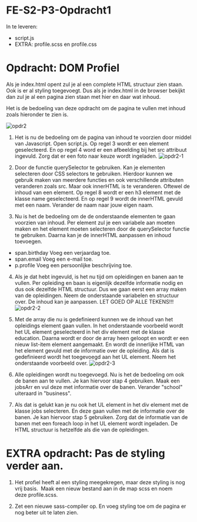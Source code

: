 # FE-S2-P3-Opdracht1

In te leveren:
- script.js
- EXTRA: profile.scss en profile.css

# Opdracht: DOM Profiel
Als je index.html opent zul je al een complete HTML structuur zien staan. Ook is er al styling toegevoegt. 
Dus als je index.html in de browser bekijkt dan zul je al een pagina zien staan met hier en daar wat inhoud.

Het is de bedoeling van deze opdracht om de pagina te vullen met inhoud zoals hieronder te zien is. 

![opdr2](https://user-images.githubusercontent.com/51715045/153872832-beef36fa-29c3-4859-ac7a-5800daccca82.png)

1. Het is nu de bedoeling om de pagina van inhoud te voorzien door middel van Javascript. 
Open script.js. Op regel 3 wordt er een element geselecteerd. 
En op regel 4 word er een afbeelding bij het src attribuut ingevuld. 
Zorg dat er een foto naar keuze wordt ingeladen. 
![opdr2-1](https://user-images.githubusercontent.com/51715045/153872854-80588970-a3d3-4db9-b0a6-f1af60dce900.png)

 
2. Door de functie querySelector te gebruiken. Kan je elementen selecteren door CSS selectors te gebruiken. 
Hierdoor kunnen we gebruik maken van meerdere functies en ook verschillende attributen veranderen zoals src. 
Maar ook innerHTML is te veranderen. Oftewel de inhoud van een element. 
Op regel 8 wordt er een h3 element met de klasse name geselecteerd. 
En op regel 9 wordt de innerHTML gevuld met een naam. 
Verander de naam naar jouw eigen naam. 
 
3. Nu is het de bedoeling om de de onderstaande elementen te gaan voorzien van inhoud. 
Per element zul je een variabele aan moeten maken en het element moeten selecteren door de querySelector functie te gebruiken. Daarna kan je de innerHTML aanpassen en inhoud toevoegen. 
  - span.birthday
  Voeg een verjaardag toe.
  - span.email
  Voeg een e-mail toe.
  - p.profile
  Voeg een persoonlijke beschrijving toe.
 
4. Als je dat hebt ingevuld, is het nu tijd om opleidingen en banen aan te vullen. 
Per opleiding en baan is eigenlijk dezelfde informatie nodig en dus ook dezelfde HTML structuur. 
Dus we gaan eerst een array maken van de opleidingen. 
Neem de onderstaande variabelen en structuur over. De inhoud kan je aanpassen. 
LET GOED OP ALLE TEKENS!!!
![opdr2-2](https://user-images.githubusercontent.com/51715045/153872884-b0f114ff-fd60-49bd-a569-3e70d56058b0.png)
 
5. Met de array die nu is gedefinieerd kunnen we de inhoud van het opleidings element gaan vullen. 
In het onderstaande voorbeeld wordt het UL element geselecteerd in het div element met de klasse education. 
Daarna wordt er door de array heen geloopt en wordt er een nieuw list-item element aangemaakt. 
En wordt de innerlijke HTML van het element gevuld met de informatie over de opleiding. Als dat is gedefinieerd wordt het toegevoegd aan het UL element. 
Neem het onderstaande voorbeeld over. 
![opdr2-3](https://user-images.githubusercontent.com/51715045/153872908-e2f76ffb-7ee0-487d-a082-efcd26c3aa32.png)
 
6. Alle opleidingen wordt nu toegevoegd. Nu is het de bedoeling om ook de banen aan te vullen. 
Je kan hiervoor stap 4 gebruiken.
Maak een jobsArr en vul deze met informatie over de banen. Verander "school" uiteraard in "business". 
 
7. Als dat is gelukt kan je nu ook het UL element in het div element met de klasse jobs selecteren. 
En deze gaan vullen met de informatie over de banen. 
Je kan hiervoor stap 5 gebruiken. 
Zorg dat de informatie van de banen met een foreach loop in het UL element wordt ingeladen. 
De HTML structuur is hetzelfde als die van de opleidingen. 

# EXTRA opdracht: Pas de styling verder aan.
1. Het profiel heeft al een styling meegekregen, maar deze styling is nog vrij basis. 
Maak een nieuw bestand aan in de map scss en noem deze profile.scss.

2. Zet een nieuwe sass-compiler op. En voeg styling toe om de pagina er nog beter uit te laten zien. 
